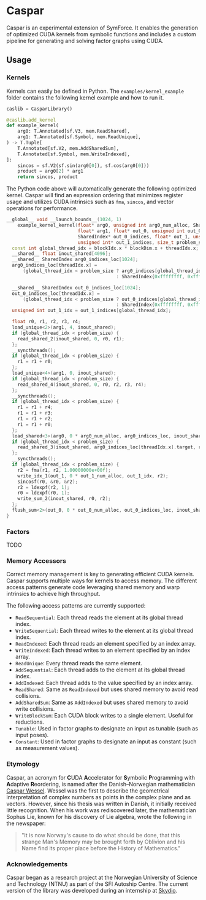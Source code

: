 # Caspar

Caspar is an experimental extension of SymForce.
It enables the generation of optimized CUDA kernels from symbolic functions and includes a custom pipeline for generating and solving factor graphs using CUDA.

## Usage

### Kernels
Kernels can easily be defined in Python.
The `examples/kernel_example` folder contains the following kernel example and how to run it.

```python
caslib = CasparLibrary()

@caslib.add_kernel
def example_kernel(
    arg0: T.Annotated[sf.V3, mem.ReadShared],
    arg1: T.Annotated[sf.Symbol, mem.ReadUnique],
) -> T.Tuple[
    T.Annotated[sf.V2, mem.AddSharedSum],
    T.Annotated[sf.Symbol, mem.WriteIndexed],
]:
    sincos = sf.V2(sf.sin(arg0[0]), sf.cos(arg0[0]))
    product = arg0[2] * arg1
    return sincos, product
```

The Python code above will automatically generate the following optimized kernel. Caspar will find an expression ordering that minimizes register usage and utilizes CUDA intrinsics such as `fma`, `sincos`, and vector operations for performance.

```c++
__global__ void __launch_bounds__(1024, 1)
    example_kernel_kernel(float* arg0, unsigned int arg0_num_alloc, SharedIndex* arg0_indices,
                          float* arg1, float* out_0, unsigned int out_0_num_alloc,
                          SharedIndex* out_0_indices, float* out_1, unsigned int out_1_num_alloc,
                          unsigned int* out_1_indices, size_t problem_size) {
  const int global_thread_idx = blockIdx.x * blockDim.x + threadIdx.x;
  __shared__ float inout_shared[4096];
  __shared__ SharedIndex arg0_indices_loc[1024];
  arg0_indices_loc[threadIdx.x] =
      (global_thread_idx < problem_size ? arg0_indices[global_thread_idx]
                                        : SharedIndex{0xffffffff, 0xffff, 0xffff});

  __shared__ SharedIndex out_0_indices_loc[1024];
  out_0_indices_loc[threadIdx.x] =
      (global_thread_idx < problem_size ? out_0_indices[global_thread_idx]
                                        : SharedIndex{0xffffffff, 0xffff, 0xffff});
  unsigned int out_1_idx = out_1_indices[global_thread_idx];

  float r0, r1, r2, r3, r4;
  load_unique<2>(arg1, 4, inout_shared);
  if (global_thread_idx < problem_size) {
    read_shared_2(inout_shared, 0, r0, r1);
  };
  __syncthreads();
  if (global_thread_idx < problem_size) {
    r1 = r1 + r0;
  };
  load_unique<4>(arg1, 0, inout_shared);
  if (global_thread_idx < problem_size) {
    read_shared_4(inout_shared, 0, r0, r2, r3, r4);
  };
  __syncthreads();
  if (global_thread_idx < problem_size) {
    r1 = r1 + r4;
    r1 = r1 + r3;
    r1 = r1 + r2;
    r1 = r1 + r0;
  };
  load_shared<3>(arg0, 0 * arg0_num_alloc, arg0_indices_loc, inout_shared);
  if (global_thread_idx < problem_size) {
    read_shared_3(inout_shared, arg0_indices_loc[threadIdx.x].target, r0, r2, r2);
  };
  __syncthreads();
  if (global_thread_idx < problem_size) {
    r2 = fma(r1, r2, 1.00000000e+00f);
    write_idx_1(out_1, 0 * out_1_num_alloc, out_1_idx, r2);
    sincosf(r0, &r0, &r2);
    r2 = ldexpf(r2, 1);
    r0 = ldexpf(r0, 1);
    write_sum_2(inout_shared, r0, r2);
  };
  flush_sum<2>(out_0, 0 * out_0_num_alloc, out_0_indices_loc, inout_shared);
}
```

### Factors
TODO

### Memory Accessors
Correct memory management is key to generating efficient CUDA kernels.
Caspar supports multiple ways for kernels to access memory.
The different access patterns generate code leveraging shared memory and warp intrinsics to achieve high throughput.

The following access patterns are currently supported:
- `ReadSequential`: Each thread reads the element at its global thread index.
- `WriteSequential`: Each thread writes to the element at its global thread index.
- `ReadIndexed`: Each thread reads an element specified by an index array.
- `WriteIndexed`: Each thread writes to an element specified by an index array.
- `ReadUnique`: Every thread reads the same element.
- `AddSequential`: Each thread adds to the element at its global thread index.
- `AddIndexed`: Each thread adds to the value specified by an index array.
- `ReadShared`: Same as `ReadIndexed` but uses shared memory to avoid read collisions.
- `AddSharedSum`: Same as `AddIndexed` but uses shared memory to avoid write collisions.
- `WriteBlockSum`: Each CUDA block writes to a single element. Useful for reductions.
- `Tunable`: Used in factor graphs to designate an input as tunable (such as input poses).
- `Constant`: Used in factor graphs to designate an input as constant (such as measurement values).




### Etymology
Caspar, an acronym for **C**UDA **A**ccelerator for **S**ymbolic **P**rogramming with **A**daptive **R**eordering, is named after the Danish–Norwegian mathematician [Caspar Wessel](https://en.wikipedia.org/wiki/Caspar_Wessel). Wessel was the first to describe the geometrical interpretation of complex numbers as points in the complex plane and as vectors. However, since his thesis was written in Danish, it initially received little recognition. When his work was rediscovered later, the mathematician Sophus Lie, known for his discovery of Lie algebra, wrote the following in the newspaper:

> "It is now Norway's cause to do what should be done, that this strange Man's Memory may be brought forth by Oblivion and his Name find its proper place before the History of Mathematics."

### Acknowledgements
Caspar began as a research project at the Norwegian University of Science and Technology (NTNU) as part of the SFI Autoship Centre. The current version of the library was developed during an internship at [Skydio](https://www.skydio.com/).

